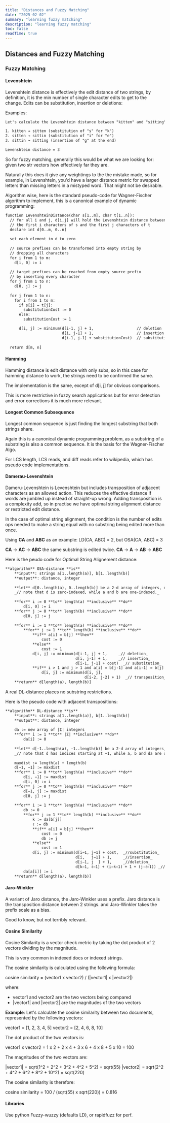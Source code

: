 ```yaml
---
title: "Distances and Fuzzy Matching"
date: "2025-02-02"
summary: "learning fuzzy matching"
description: "learning fuzzy matching"
toc: false
readTime: true
---
```

## Distances and Fuzzy Matching

### Fuzzy Matching

#### Levenshtein

Levenshtein distance is effectively the edit distance of two strings, by definition, it is the min number of single character edits to get to the change. Edits can be substitution, insertion or deletions:

Examples:

```html
Let's calculate the Levenshtein distance between "kitten" and "sitting":

1. kitten → sitten (substitution of "s" for "k")
2. sitten → sittin (substitution of "i" for "e")
3. sittin → sitting (insertion of "g" at the end)

Levenshtein distance = 3
```

So for fuzzy matching, generally this would be what we are looking for: given two str vectors how effectively far they are.

Naturally this does it give any weightings to the the mistake made, so for example, in Levenshtein, you'd have a larger distance metric for swapped letters than missing letters in a mistyped word. That might not be desirable.

Algorithm wise, here is the standard pseudo-code for Wagner-Fischer algorithm to implement, this is a canonical example of dynamic programming:

```html
function LevenshteinDistance(char s[1..m], char t[1..n]):
  // for all i and j, d[i,j] will hold the Levenshtein distance between
  // the first i characters of s and the first j characters of t
  declare int d[0..m, 0..n]
 
  set each element in d to zero
 
  // source prefixes can be transformed into empty string by
  // dropping all characters
  for i from 1 to m:
    d[i, 0] := i
 
  // target prefixes can be reached from empty source prefix
  // by inserting every character
  for j from 1 to n:
    d[0, j] := j
 
  for j from 1 to n:
    for i from 1 to m:
      if s[i] = t[j]:
        substitutionCost := 0
      else:
        substitutionCost := 1

      d[i, j] := minimum(d[i-1, j] + 1,                   // deletion
                         d[i, j-1] + 1,                   // insertion
                         d[i-1, j-1] + substitutionCost)  // substitution
 
  return d[m, n]
```

#### Hamming

Hamming distance is edit distance with only subs, so in this case for hamming distance to work, the strings need to be confirmed the same.

The implementation is the same, except of d[i, j] for obvious comparisons.

This is more restrictive in fuzzy search applications but for error detection and error corrections it is much more relevant.

#### Longest Common Subsequence

Longest common sequence is just finding the longest substring that both strings share.

Again this is a canonical dynamic programming problem, as a substring of a substring is also a common sequence. It is the basis for the Wagner-Fischer Algo.

For LCS length, LCS reads, and diff reads refer to wikipedia, which has pseudo code implementations.

#### Damerau-Levenshtein

Dameru-Levenshtein is Levenshtein but includes transposition of adjacent characters as an allowed action. This reduces the effective distance if words are jumbled up instead of straight-up wrong. Adding transposition is a complexity add, so in practise we have optimal string alignment distance or restricted edit distance.

In the case of optimal string alignment, the condition is the number of edits ops needed to make a string equal with no substring being edited more than once.

Using **CA** and **ABC** as an example: LD(CA, ABC) = 2, but OSA(CA, ABC) = 3

**CA** → **AC** → **ABC** the same substring is edited twice.
**CA** → **A** → **AB** → **ABC**

Here is the peudo code for Optimal String Alignement distance:

```html
**algorithm** OSA-distance **is**
    **input**: strings a[1..length(a)], b[1..length(b)]
    **output**: distance, integer
    
    **let** d[0..length(a), 0..length(b)] be a 2-d array of integers, dimensions length(a)+1, length(b)+1
    _// note that d is zero-indexed, while a and b are one-indexed._
    
    **for** i := 0 **to** length(a) **inclusive** **do**
        d[i, 0] := i
    **for** j := 0 **to** length(b) **inclusive** **do**
        d[0, j] := j
    
    **for** i := 1 **to** length(a) **inclusive** **do**
        **for** j := 1 **to** length(b) **inclusive** **do**
            **if** a[i] = b[j] **then**
                cost := 0
            **else**
                cost := 1
            d[i, j] := minimum(d[i-1, j] + 1,     _// deletion_
                               d[i, j-1] + 1,     _// insertion_
                               d[i-1, j-1] + cost)  _// substitution_
            **if** i > 1 and j > 1 and a[i] = b[j-1] and a[i-1] = b[j] **then**
                d[i, j] := minimum(d[i, j],
                                   d[i-2, j-2] + 1)  _// transposition_
    **return** d[length(a), length(b)]
```

A real DL-distance places no substring restrictions.

Here is the pseudo code with adjacent transpositions:

```html
**algorithm** DL-distance **is**
    **input**: strings a[1..length(a)], b[1..length(b)]
    **output**: distance, integer
    
    da := new array of |Σ| integers
    **for** i := 1 **to** |Σ| **inclusive** **do**
        da[i] := 0
    
    **let** d[−1..length(a), −1..length(b)] be a 2-d array of integers, dimensions length(a)+2, length(b)+2
    _// note that d has indices starting at −1, while a, b and da are one-indexed._
    
    maxdist := length(a) + length(b)
    d[−1, −1] := maxdist
    **for** i := 0 **to** length(a) **inclusive** **do**
        d[i, −1] := maxdist
        d[i, 0] := i
    **for** j := 0 **to** length(b) **inclusive** **do**
        d[−1, j] := maxdist
        d[0, j] := j
    
    **for** i := 1 **to** length(a) **inclusive** **do**
        db := 0
        **for** j := 1 **to** length(b) **inclusive** **do**
            k := da[b[j]]
            ℓ := db
            **if** a[i] = b[j] **then**
                cost := 0
                db := j
            **else**
                cost := 1
            d[i, j] := minimum(d[i−1, j−1] + cost,  _//substitution_
                               d[i,   j−1] + 1,     _//insertion_
                               d[i−1, j  ] + 1,     _//deletion_
                               d[k−1, ℓ−1] + (i−k−1) + 1 + (j-ℓ−1)) _//transposition_
        da[a[i]] := i
    **return** d[length(a), length(b)]
```

#### Jaro-Winkler

A variant of Jaro distance, the Jaro-Winkler uses a prefix. Jaro distance is the transposition distance between 2 strings. and Jaro-Winkler takes the prefix scale as a bias.

Good to know, but not terribly relevant.

#### Cosine Similarity

Cosine Similarity is a vector check metric by taking the dot product of 2 vectors dividing by the magnitude.

This is very common in indexed docs or indexed strings.

The cosine similarity is calculated using the following formula:

cosine similarity = (vector1 x vector2) / (|vector1| x |vector2|)

where:

* vector1 and vector2 are the two vectors being compared
* |vector1| and |vector2| are the magnitudes of the two vectors

**Example**: Let's calculate the cosine similarity between two documents, represented by the following vectors:

vector1 = [1, 2, 3, 4, 5]
vector2 = [2, 4, 6, 8, 10]

The dot product of the two vectors is:

vector1 x vector2 = 1 x 2 + 2 x 4 + 3 x 6 + 4 x 8 + 5 x 10 = 100

The magnitudes of the two vectors are:

|vector1| = sqrt(1^2 + 2^2 + 3^2 + 4^2 + 5^2) = sqrt(55)
|vector2| = sqrt(2^2 + 4^2 + 6^2 + 8^2 + 10^2) = sqrt(220)

The cosine similarity is therefore:

cosine similarity = 100 / (sqrt(55) x sqrt(220)) = 0.816

#### Libraries

Use python Fuzzy-wuzzy (defaults LD), or rapidfuzz for perf.
